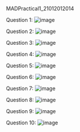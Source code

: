 MADPractical1_21012012014

Question 1:
![image](https://user-images.githubusercontent.com/82254519/186505458-69a7cde4-317f-452f-9529-aa7857cd8513.png)

Question 2:
![image](https://user-images.githubusercontent.com/82254519/186505894-d5ec497d-9937-417c-bbfd-a7d5242577d6.png)

Question 3:
![image](https://user-images.githubusercontent.com/82254519/186506120-0c31ed40-8434-4f70-afda-5b25cf3dd3ba.png)

Question 4:
![image](https://user-images.githubusercontent.com/82254519/186506222-89de8c0b-e1b9-4916-8ca5-1618e13b48aa.png)

Question 5:
![image](https://user-images.githubusercontent.com/82254519/186506334-0c9d875a-03ea-4188-9d9b-7b6b09ff6b2f.png)

Question 6:
![image](https://user-images.githubusercontent.com/82254519/186506424-6ef9c1e1-3b72-439d-aa43-375062c90a39.png)

Question 7:
![image](https://user-images.githubusercontent.com/82254519/186506514-07b93730-6523-44f4-9eb4-991dbe5cb443.png)

Question 8:
![image](https://user-images.githubusercontent.com/82254519/186506837-e07c294c-a7fd-4536-b71e-14b7fd1e7f6a.png)

Question 9:
![image](https://user-images.githubusercontent.com/82254519/186506741-657d53ab-6bfb-4dd0-927b-ea10cf1dc379.png)

Question 10:
![image](https://user-images.githubusercontent.com/82254519/186507015-5dd36e42-c862-4429-bd48-3f97eda21394.png)
